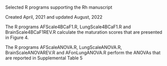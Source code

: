 Selected R programs supporting the Rh manuscript

Created April, 2021 and updated August, 2022

The R programs 
AFScale4BCaF1.R, LungScale4BCaF1.R and BrainScale4BCaF1REV.R
calculate the maturation scores that are presented in Figure 4.

The R programs
AFScaleANOVA.R, LungScaleANOVA.R, BrainScaleANOVAREV.R and AFonLungANOVA.R
perform the ANOVAs that are reported in Supplemental Table 5 
